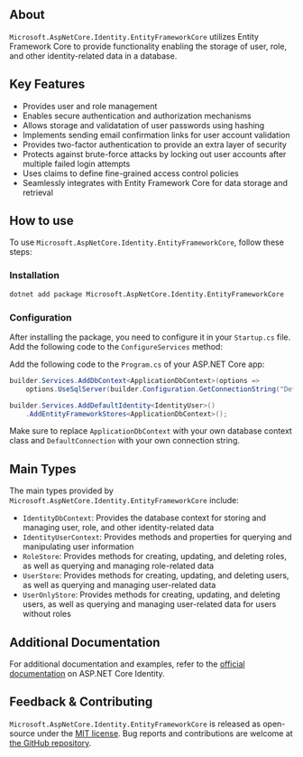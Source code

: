 ## About

`Microsoft.AspNetCore.Identity.EntityFrameworkCore` utilizes Entity Framework Core to provide functionality enabling the storage of user, role, and other identity-related data in a database.

## Key Features

* Provides user and role management
* Enables secure authentication and authorization mechanisms
* Allows storage and validatation of user passwords using hashing
* Implements sending email confirmation links for user account validation
* Provides two-factor authentication to provide an extra layer of security
* Protects against brute-force attacks by locking out user accounts after multiple failed login attempts
* Uses claims to define fine-grained access control policies
* Seamlessly integrates with Entity Framework Core for data storage and retrieval

## How to use

To use `Microsoft.AspNetCore.Identity.EntityFrameworkCore`, follow these steps:

### Installation

```sh
dotnet add package Microsoft.AspNetCore.Identity.EntityFrameworkCore
```

### Configuration

After installing the package, you need to configure it in your `Startup.cs` file. Add the following code to the `ConfigureServices` method:

Add the following code to the `Program.cs` of your ASP.NET Core app:

```csharp
builder.Services.AddDbContext<ApplicationDbContext>(options =>
    options.UseSqlServer(builder.Configuration.GetConnectionString("DefaultConnection")));

builder.Services.AddDefaultIdentity<IdentityUser>()
    .AddEntityFrameworkStores<ApplicationDbContext>();
```

Make sure to replace `ApplicationDbContext` with your own database context class and `DefaultConnection` with your own connection string.

## Main Types

The main types provided by `Microsoft.AspNetCore.Identity.EntityFrameworkCore` include:

* `IdentityDbContext`: Provides the database context for storing and managing user, role, and other identity-related data
* `IdentityUserContext`: Provides methods and properties for querying and manipulating user information
* `RoleStore`: Provides methods for creating, updating, and deleting roles, as well as querying and managing role-related data
* `UserStore`: Provides methods for creating, updating, and deleting users, as well as querying and managing user-related data
* `UserOnlyStore`: Provides methods for creating, updating, and deleting users, as well as querying and managing user-related data for users without roles

## Additional Documentation

For additional documentation and examples, refer to the [official documentation](https://learn.microsoft.com/aspnet/core/security/authentication/identity) on ASP.NET Core Identity.

## Feedback & Contributing

`Microsoft.AspNetCore.Identity.EntityFrameworkCore` is released as open-source under the [MIT license](https://licenses.nuget.org/MIT). Bug reports and contributions are welcome at [the GitHub repository](https://github.com/dotnet/aspnetcore).
